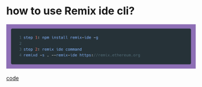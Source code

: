 # how to use Remix ide cli?


![HOME](https://github.com/nft-utilz/MD_minting_website_smart_contract/blob/main/readme-images/carbon.png)



[code](https://carbon.now.sh/LmDt2AvtMrGFyhKisCcm) <br />
